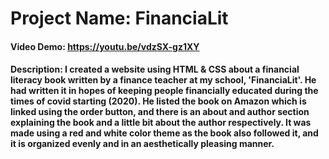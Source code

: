 # Project Name: FinanciaLit
#### Video Demo: https://youtu.be/vdzSX-gz1XY
#### Description: I created a website using HTML & CSS about a financial literacy book written by a finance teacher at my school, 'FinanciaLit'. He had written it in hopes of keeping people financially educated during the times of covid starting (2020). He listed the book on Amazon which is linked using the order button, and there is an about and author section explaining the book and a little bit about the author respectively. It was made using a red and white color theme as the book also followed it, and it is organized evenly and in an aesthetically pleasing manner. 

